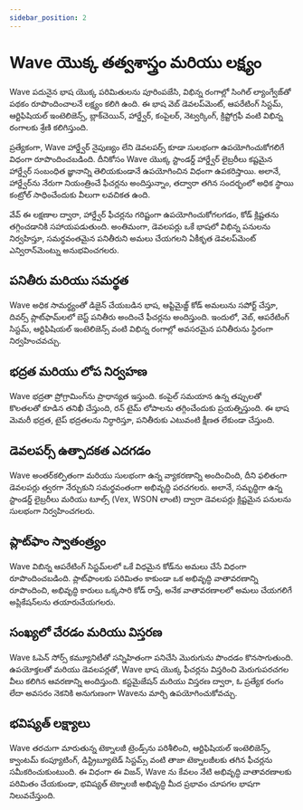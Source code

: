 ```yaml
---
sidebar_position: 2
---
```


# Wave యొక్క తత్వశాస్త్రం మరియు లక్ష్యం

Wave పదునైన భాష యొక్క పరిమితులను పూరింపజేసి, విభిన్న రంగాల్లో సింగిల్ ల్యాంగ్వేజ్‌తో పథకం రూపొందించాలనే లక్ష్యం కలిగి ఉంది.
ఈ భాష వెబ్ డెవలప్‌మెంట్, ఆపరేటింగ్ సిస్టమ్, ఆర్టిఫిషియల్ ఇంటెలిజెన్స్, బ్లాక్‌చెయిన్, హార్డ్వేర్, కంపైలర్, నెట్వర్కింగ్, క్రిప్టోగ్రఫీ వంటి విభిన్న రంగాలకు శ్రేణి కలిగిస్తుంది.

ప్రత్యేకంగా, Wave హార్డ్వేర్ నైపుణ్యం లేని డెవలపర్స్ కూడా సులభంగా ఉపయోగించుకోగలిగే విధంగా రూపొందించబడింది.
దీనికోసం Wave యొక్క స్టాండర్డ్ హార్డ్వేర్ లైబ్రరీలు కష్టమైన హార్డ్వేర్ సంబంధిత జ్ఞానాన్ని తెలియకుండానే ఉపయోగించిన విధంగా ఉపకరిస్తాయి. అలానే, హార్డ్వేర్‌ను నేరుగా నియంత్రించే ఫీచర్లను అందిస్తున్నాం, తద్వారా తగిన సందర్భంలో అధిక స్థాయి కంట్రోల్ సాధించేందుకు వీలుగా లవచికత ఉంది.

వేవ్ ఈ లక్షణాల ద్వారా, హార్డ్వేర్ ఫీచర్లను గరిష్టంగా ఉపయోగించుకోగలగడం, కోడ్ క్లిష్టతను తగ్గించడానికి సహాయపడుతుంది.
అంతిమంగా, డెవలపర్లు ఒకే భాషలో విభిన్న పనులను నిర్వహిస్తూ, సమర్థవంతమైన పనితీరుని అమలు చేయగలని ఏకీకృత డెవలప్‌మెంట్ ఎన్విరాన్‌మెంట్ను అనుభవించగలరు.

## పనితీరు మరియు సమర్థత

Wave అధిక సామర్థ్యంతో డిజైన్ చేయబడిన భాష, ఆప్టిమైజ్డ్ కోడ్ అమలును సపోర్ట్ చేస్తూ, దివర్స్ ప్లాట్‌ఫామ్‌లలో బెస్ట్ పనితీరు అందించే ఫీచర్లను అందిస్తుంది.
ఇందులో, వెబ్, ఆపరేటింగ్ సిస్టమ్, ఆర్టిఫిషియల్ ఇంటెలిజెన్స్ వంటి విభిన్న రంగాల్లో అవసరమైన పనితీరును స్థిరంగా నిర్వహించవచ్చు.

## భద్రత మరియు లోప నిర్వహణ

Wave భద్రతా ప్రోగ్రామింగ్‌ను ప్రాధాన్యత ఇస్తుంది. కంపైల్ సమయాన ఉన్న తప్పులతో కొలతలతో కూడిన తనిఖీ చేస్తుంది, రన్ టైమ్ లోపాలను తగ్గించేందుకు ప్రయత్నిస్తుంది.
ఈ భాష మెమరీ భద్రత, టైప్ భద్రతలను నిర్ధారిస్తూ, పనితీరుకు ఎటువంటి క్షీణత లేకుండా చేస్తుంది.

## డెవలపర్స్ ఉత్పాదకత ఎదగడం

Wave అంతర్‌కల్పితంగా మరియు సులభంగా ఉన్న వ్యాకరణాన్ని అందించింది, దీని ఫలితంగా డెవలపర్లు త్వరగా నేర్చుకుని సమర్థవంతంగా అభివృద్ధి పరచగలరు.
అలానే, సమృద్ధిగా ఉన్న స్టాండర్డ్ లైబ్రరీలు మరియు టూల్స్ (Vex, WSON లాంటి) ద్వారా డెవలపర్లు క్లిష్టమైన పనులను సులభంగా నిర్వహించగలరు.

## ప్లాట్‌ఫాం స్వాతంత్ర్యం

Wave విబిన్న ఆపరేటింగ్ సిస్టమ్‌లలో ఒకే విధమైన కోడ్‌ను అమలు చేసే విధంగా రూపొందించబడింది.
ప్లాట్‌ఫాంలకు పరిమితం కాకుండా ఒక అభివృద్ధి వాతావరణాన్ని రూపొందించి, అభివృద్ధి కారులు ఒక్కసారి కోడ్ రాస్తే, అనేక వాతావరణాలలో అమలు చేయగలిగే అప్లికేషన్‌లను తయారుచేయగలరు.

## సంఖ్యలో చేరడం మరియు విస్తరణ

Wave ఓపెన్ సోర్స్ కమ్యూనిటీతో సన్నిహితంగా పనిచేసి మొరుగును పొందడం కొనసాగుతుంది.
ఉపయోక్తలతో మరియు డెవలపర్లతో, Wave భాష యొక్క ఫీచర్లను విస్తరించి మెరుగుపరచగల వీలు కలిగిన ఆవరణాన్ని అందిస్తుంది.
కస్టమైజేషన్ మరియు విస్తరణ ద్వారా, ఓ ప్రత్యేక రంగం లేదా అవసరం నెకనికి అనుగుణంగా Waveను మార్చి ఉపయోగించుకోవచ్చు.

## భవిష్యత్ లక్ష్యాలు

Wave తరచుగా మారుతున్న టెక్నాలజీ ట్రెండ్స్‌ను పరిశీలించి, ఆర్టిఫిషియల్ ఇంటెలిజెన్స్, క్వాంటమ్ కంప్యూటింగ్, డిస్ట్రిబ్యూటెడ్ సిస్టమ్స్ వంటి తాజా టెక్నాలజీలకు తగిన ఫీచర్లను సమీకరించుకుంటుంది.
ఈ విధంగా ఈ విజన్, Wave ను కేవలం నేటి అభివృద్ధి వాతావరణాలకు పరిమితం చేయకుండా, భవిష్యత్ టెక్నాలజీ అభివృద్ధి మీద ప్రభావం చూపగల భాషగా నిలువచేస్తుంది.